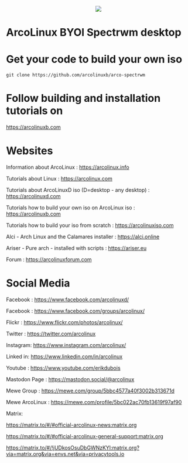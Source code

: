 <p align="center">
 <img src="https://github.com/erikdubois/arcolinux-nemesis/blob/master/Personal/settings/arcolinuxws.png">
</p>

# ArcoLinux BYOI Spectrwm desktop

# Get your code to build your own iso

	git clone https://github.com/arcolinuxb/arco-spectrwm

# Follow building and installation tutorials on

https://arcolinuxb.com

# Websites

Information about ArcoLinux : https://arcolinux.info

Tutorials about Linux : https://arcolinux.com

Tutorials about ArcoLinuxD iso (D=desktop - any desktop) : https://arcolinuxd.com

Tutorials how to build your own iso on ArcoLinux iso : https://arcolinuxb.com

Tutorials how to build your iso from scratch : https://arcolinuxiso.com

Alci - Arch Linux and the Calamares installer : https://alci.online

Ariser - Pure arch - installed with scripts : https://ariser.eu

Forum : https://arcolinuxforum.com

# Social Media

Facebook : https://www.facebook.com/arcolinuxd/

Facebook : https://www.facebook.com/groups/arcolinux/

Flickr   : https://www.flickr.com/photos/arcolinux/

Twitter  : https://twitter.com/arcolinux

Instagram: https://www.instagram.com/arcolinux/

Linked in: https://www.linkedin.com/in/arcolinux

Youtube  : https://www.youtube.com/erikdubois

Mastodon Page : https://mastodon.social/@arcolinux

Mewe Group : https://mewe.com/group/5bbc4577a40f3002b313671d

Mewe ArcoLinux : https://mewe.com/profile/5bc022ac70fb13619f97af90

Matrix:

https://matrix.to/#/#official-arcolinux-news:matrix.org

https://matrix.to/#/#official-arcolinux-general-support:matrix.org

https://matrix.to/#/!jUDkosOsuDbGWNzKYl:matrix.org?via=matrix.org&via=envs.net&via=privacytools.io
